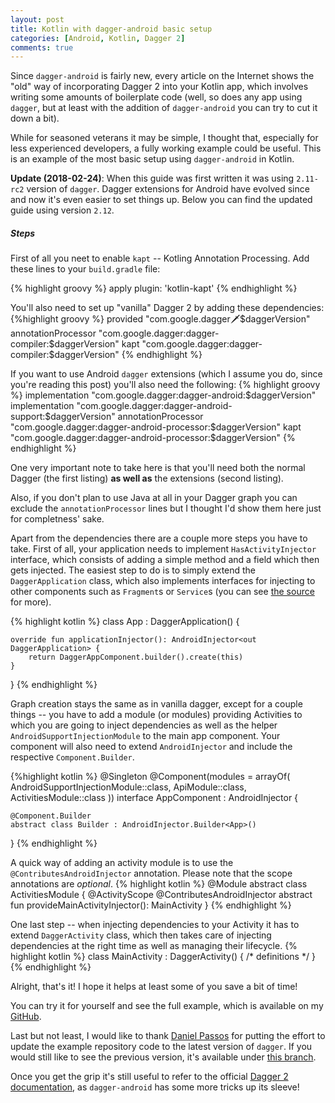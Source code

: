 ```yaml
---
layout: post
title: Kotlin with dagger-android basic setup
categories: [Android, Kotlin, Dagger 2]
comments: true
---
```

Since `dagger-android` is fairly new, every article on the Internet shows the "old" way of incorporating Dagger 2 into your Kotlin app, which involves writing some amounts of boilerplate code (well, so does any app using `dagger`, but at least with the addition of `dagger-android` you can try to cut it down a bit). 

While for seasoned veterans it may be simple, I thought that, especially for less experienced developers, a fully working example could be useful.
This is an example of the most basic setup using `dagger-android` in Kotlin.

**Update (2018-02-24)**: When this guide was first written it was using `2.11-rc2` version of `dagger`. Dagger extensions for Android have evolved since and now it's even easier to set things up. Below you can find the updated guide using version `2.12`.
<!--more-->
##### Steps
First of all you neet to enable `kapt` -- Kotling Annotation Processing. Add these lines to your `build.gradle` file:

{% highlight groovy %}
apply plugin: 'kotlin-kapt'
{% endhighlight %}

You'll also need to set up "vanilla" Dagger 2 by adding these dependencies:
{%highlight groovy %}
provided "com.google.dagger:dagger:$daggerVersion"
annotationProcessor "com.google.dagger:dagger-compiler:$daggerVersion"
kapt "com.google.dagger:dagger-compiler:$daggerVersion"
{% endhighlight %}

If you want to use Android `dagger` extensions (which I assume you do, since you're reading this post)  you'll also need the following:
{% highlight groovy %}
implementation "com.google.dagger:dagger-android:$daggerVersion"
implementation "com.google.dagger:dagger-android-support:$daggerVersion"
annotationProcessor "com.google.dagger:dagger-android-processor:$daggerVersion"
kapt "com.google.dagger:dagger-android-processor:$daggerVersion"
{% endhighlight %}

One very important note to take here is that you'll need both the normal Dagger (the first listing) **as well as** the extensions (second listing).

Also, if you don't plan to use Java at all in your Dagger graph you can exclude the `annotationProcessor` lines but I thought I'd show them here just for completness' sake.

Apart from the dependencies there are a couple more steps you have to take.
First of all, your application needs to implement `HasActivityInjector` interface, which consists of adding a simple method and a field which then gets injected. The easiest step to do is to simply extend the `DaggerApplication` class, which also implements interfaces for injecting to other components such as `Fragment`s or `Service`s (you can see [the source](https://github.com/google/dagger/blob/master/java/dagger/android/DaggerApplication.java#L36) for more).

{% highlight kotlin %}
class App : DaggerApplication() {

    override fun applicationInjector(): AndroidInjector<out DaggerApplication> {
        return DaggerAppComponent.builder().create(this)
    }

}
{% endhighlight %}

Graph creation stays the same as in vanilla dagger, except for a couple things -- you have to add a module (or modules) providing Activities to which you are going to inject dependencies as well as the helper `AndroidSupportInjectionModule` to the main app component. Your component will also need to extend `AndroidInjector` and include the respective `Component.Builder`.

{%highlight kotlin %}
@Singleton
@Component(modules = arrayOf(
        AndroidSupportInjectionModule::class,
        ApiModule::class,
        ActivitiesModule::class
))
interface AppComponent : AndroidInjector<App> {

    @Component.Builder
    abstract class Builder : AndroidInjector.Builder<App>()

}
{% endhighlight %}

A quick way of adding an activity module is to use the `@ContributesAndroidInjector` annotation. Please note that the scope annotations are *optional*.
{% highlight kotlin %}
@Module
abstract class ActivitiesModule {
    @ActivityScope
    @ContributesAndroidInjector
    abstract fun provideMainActivityInjector(): MainActivity
}
{% endhighlight %}

One last step -- when injecting dependencies to your Activity it has to extend `DaggerActivity` class, which then takes care of injecting dependencies at the right time as well as managing their lifecycle.
{% highlight kotlin %}
class MainActivity : DaggerActivity() { /* definitions */ }
{% endhighlight %}

Alright, that's it! I hope it helps at least some of you save a bit of time!

You can try it for yourself and see the full example, which is available on my [GitHub](https://github.com/mewa/kotlin-dagger-android-example).

Last but not least, I would like to thank [Daniel Passos](https://github.com/danielpassos) for putting the effort to update the example repository code to the latest version of `dagger`. If you would still like to see the previous version, it's available under [this branch](https://github.com/mewa/kotlin-dagger-android-example/tree/dagger-2.11-rc2).

Once you get the grip it's still useful to refer to the official [Dagger 2 documentation](https://google.github.io/dagger//android.html), as `dagger-android` has some more tricks up its sleeve!
